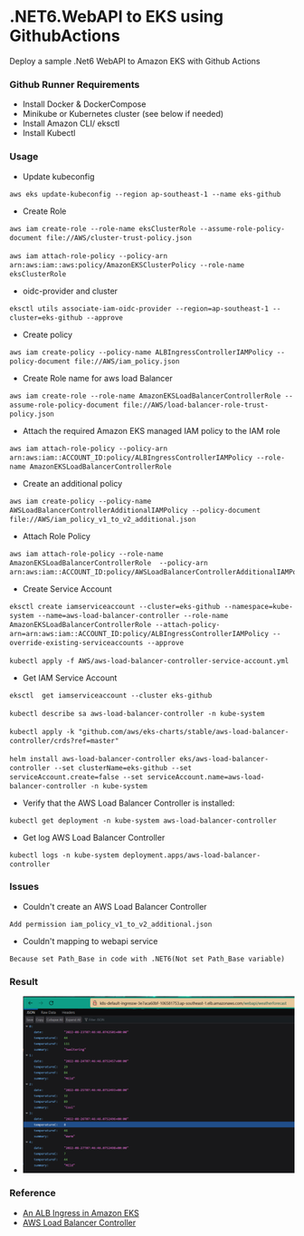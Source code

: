 # .NET6.WebAPI to EKS using GithubActions
Deploy a sample .Net6 WebAPI to Amazon EKS with Github Actions

### Github Runner Requirements
+ Install Docker & DockerCompose
+ Minikube or Kubernetes cluster (see below if needed)
+ Install Amazon CLI/ eksctl
+ Install Kubectl

### Usage

+ Update kubeconfig
```
aws eks update-kubeconfig --region ap-southeast-1 --name eks-github
```

+ Create Role
```
aws iam create-role --role-name eksClusterRole --assume-role-policy-document file://AWS/cluster-trust-policy.json

aws iam attach-role-policy --policy-arn arn:aws:iam::aws:policy/AmazonEKSClusterPolicy --role-name eksClusterRole
```

+ oidc-provider and cluster
```
eksctl utils associate-iam-oidc-provider --region=ap-southeast-1 --cluster=eks-github --approve
```

+ Create policy
```
aws iam create-policy --policy-name ALBIngressControllerIAMPolicy --policy-document file://AWS/iam_policy.json
```

+ Create Role name for aws load Balancer
```
aws iam create-role --role-name AmazonEKSLoadBalancerControllerRole --assume-role-policy-document file://AWS/load-balancer-role-trust-policy.json
```

+ Attach the required Amazon EKS managed IAM policy to the IAM role
```
aws iam attach-role-policy --policy-arn arn:aws:iam::ACCOUNT_ID:policy/ALBIngressControllerIAMPolicy --role-name AmazonEKSLoadBalancerControllerRole
```

+ Create an additional policy
```
aws iam create-policy --policy-name AWSLoadBalancerControllerAdditionalIAMPolicy --policy-document file://AWS/iam_policy_v1_to_v2_additional.json
```

+ Attach Role Policy
```
aws iam attach-role-policy --role-name AmazonEKSLoadBalancerControllerRole  --policy-arn arn:aws:iam::ACCOUNT_ID:policy/AWSLoadBalancerControllerAdditionalIAMPolicy
```

+ Create Service Account
```
eksctl create iamserviceaccount --cluster=eks-github --namespace=kube-system --name=aws-load-balancer-controller --role-name AmazonEKSLoadBalancerControllerRole --attach-policy-arn=arn:aws:iam::ACCOUNT_ID:policy/ALBIngressControllerIAMPolicy --override-existing-serviceaccounts --approve

kubectl apply -f AWS/aws-load-balancer-controller-service-account.yml
```

+ Get IAM Service Account
```
eksctl  get iamserviceaccount --cluster eks-github

kubectl describe sa aws-load-balancer-controller -n kube-system

kubectl apply -k "github.com/aws/eks-charts/stable/aws-load-balancer-controller/crds?ref=master"

helm install aws-load-balancer-controller eks/aws-load-balancer-controller --set clusterName=eks-github --set serviceAccount.create=false --set serviceAccount.name=aws-load-balancer-controller -n kube-system
```

+ Verify that the AWS Load Balancer Controller is installed:
```
kubectl get deployment -n kube-system aws-load-balancer-controller
```

+ Get log AWS Load Balancer Controller
```
kubectl logs -n kube-system deployment.apps/aws-load-balancer-controller
```

### Issues
+ Couldn't create an AWS Load Balancer Controller
```
Add permission iam_policy_v1_to_v2_additional.json
```


+ Couldn't mapping to webapi service
```
Because set Path_Base in code with .NET6(Not set Path_Base variable)
```


### Result
+ ![Web API](./images/mapping-webapi.png)

### Reference
+ [An ALB Ingress in Amazon EKS](https://aws.amazon.com/premiumsupport/knowledge-center/eks-alb-ingress-aws-waf/)
+ [AWS Load Balancer Controller](https://docs.aws.amazon.com/eks/latest/userguide/aws-load-balancer-controller.html)